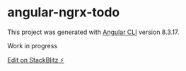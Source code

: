 # angular-ngrx-todo

This project was generated with [Angular CLI](https://github.com/angular/angular-cli) version 8.3.17.

Work in progress

[Edit on StackBlitz ⚡️](https://stackblitz.com/edit/angular-dcg5wc)
